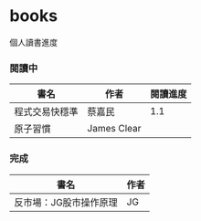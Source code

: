 # books
個人讀書進度

### 閱讀中
|書名|作者|閱讀進度|
|----|----|----|
|程式交易快穩準|蔡嘉民|1.1|
|原子習慣|James Clear||

### 完成
|書名|作者|
|----|----|
|反市場：JG股市操作原理|JG|
